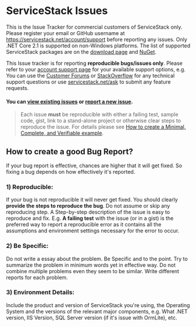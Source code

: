 ServiceStack Issues
===================

This is the Issue Tracker for commercial customers of ServiceStack only. 
Please register your email or GitHub username at https://servicestack.net/account/support before reporting any issues. 
Only .NET Core 2.1 is supported on non-Windows platforms. The list of supported ServiceStack packages are on the [download page](https://servicestack.net/download) and [NuGet](https://www.nuget.org/profiles/ServiceStack/).

This Issue tracker is for reporting **reproducible bugs/issues only**. Please refer to your [account support page](https://servicestack.net/account/support) for your available support options, e.g. You can use the [Customer Forums](https://forums.servicestack.net) or [StackOverflow](http://stackoverflow.com/questions/ask) for any technical support questions or use [servicestack.net/ask](https://servicestack.net/ask) to submit any feature requests.

#### You can [view existing issues](https://github.com/ServiceStack/Issues/issues) or [report a new issue](https://github.com/ServiceStack/Issues/issues/new).

> Each issue **must** be reproducible with either a failing test, sample code, gist, link to a stand-alone project or otherwise clear steps to reproduce the issue. For details please see [How to create a Minimal, Complete, and Verifiable example](http://stackoverflow.com/help/mcve).

## How to create a good Bug Report?

If your bug report is effective, chances are higher that it will get fixed. So fixing a bug depends on how 
effectively it's reported.

### 1) Reproducible:

If your bug is not reproducible it will never get fixed. You should clearly **provide the steps to reproduce the bug**. 
Do not assume or skip any reproducing step. A Step-by-step description of the issue is easy to reproduce and fix.
E.g. **A failing test** with the issue (or in a gist) is the preferred way to report a reproducible error as it contains 
all the assumptions and environment settings necessary for the error to occur. 

### 2) Be Specific:

Do not write a essay about the problem. Be Specific and to the point. Try to summarize the problem in minimum 
words yet in effective way. Do not combine multiple problems even they seem to be similar. 
Write different reports for each problem.

### 3) Environment Details:

Include the product and version of ServiceStack you're using, the Operating System and the versions of the relevant
major components, e.g. What .NET version, IIS Version, SQL Server version (if it's issue with OrmLite), etc.
